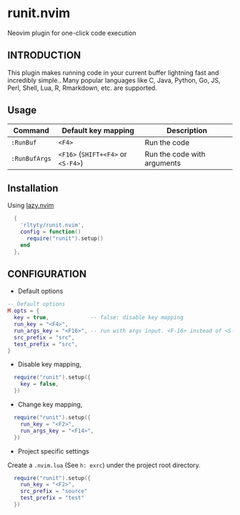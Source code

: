 # runit.nvim
Neovim plugin for one-click code execution

## INTRODUCTION

This plugin makes running code in your current buffer lightning fast and
incredibly simple.. Many popular languages like C, Java, Python, Go, JS, Perl,
Shell, Lua, R, Rmarkdown, etc. are supported.

## Usage


|Command        |Default key mapping|Description|
|--------|-------------------           |-----------|
|`:RunBuf`| `<F4>`         |  Run the code|
| `:RunBufArgs` | `<F16>` (`SHIFT+<F4>` or `<S-F4>`) |Run the code with arguments|


## Installation

Using [lazy.nvim](https://github.com/folke/lazy.nvim)

```lua
  {
    'rltyty/runit.nvim',
    config = function()
      require("runit").setup()
    end
  },
```

## CONFIGURATION

- Default options

```lua
-- Default options
M.opts = {
  key = true,             -- false: disable key mapping
  run_key = "<F4>",
  run_args_key = "<F16>", -- run with args input. <F-16> instead of <S-F4>
  src_prefix = "src",
  test_prefix = "src",
}
```

- Disable key mapping,

```lua
  require("runit").setup({
    key = false,
  })
```

- Change key mapping,

```lua
  require("runit").setup({
    run_key = "<F2>",
    run_args_key = "<F14>",
  })
```

- Project specific settings

Create a `.nvim.lua` (See `h: exrc`) under the project root directory.

```lua
  require("runit").setup({
    run_key = "<F2>",
    src_prefix = "source"
    test_prefix = "test"
  })
```
